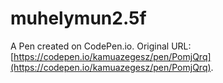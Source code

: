 # muhelymun2.5f

A Pen created on CodePen.io. Original URL: [https://codepen.io/kamuazegesz/pen/PomjQrq](https://codepen.io/kamuazegesz/pen/PomjQrq).


